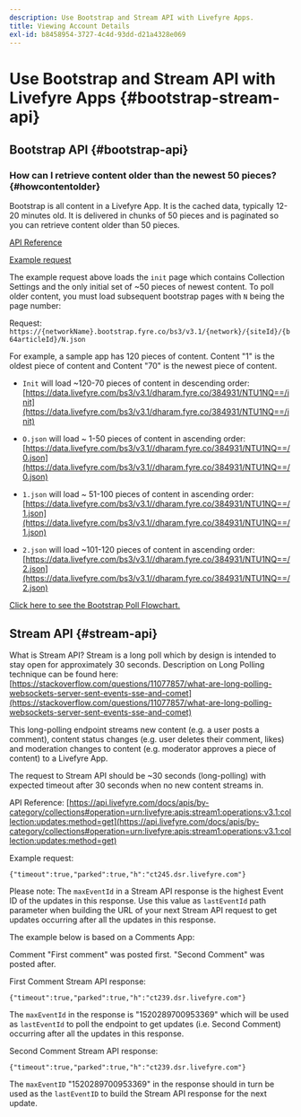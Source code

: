 ```yaml
---
description: Use Bootstrap and Stream API with Livefyre Apps.
title: Viewing Account Details
exl-id: b8458954-3727-4c4d-93dd-d21a4328e069
---
```

# Use Bootstrap and Stream API with Livefyre Apps {#bootstrap-stream-api}

## Bootstrap API {#bootstrap-api}

### How can I retrieve content older than the newest 50 pieces? {#howcontentolder}

Bootstrap is all content in a Livefyre App. It is the cached data, typically 12-20 minutes old. It is delivered in chunks of 50 pieces and is paginated so you can retrieve content older than 50 pieces.

[API Reference](https://api.livefyre.com/docs/apis/by-category/collections#operation=urn:livefyre:apis:bootstrap:operations:bs3:v3.1:network:site:article:init:method=get)

[Example request](https://data.livefyre.com/bs3/v3.1/dharam.fyre.co/384931/NTU1NQ==/init)

The example request above loads the `init` page which contains Collection Settings and the only initial set of ~50 pieces of newest content. To poll older content, you must load subsequent bootstrap pages with `N` being the page number:

Request: `https://{networkName}.bootstrap.fyre.co/bs3/v3.1/{network}/{siteId}/{b64articleId}/N.json`

For example, a sample app has 120 pieces of content. Content "1" is the oldest piece of content and Content "70" is the newest piece of content.

* `Init` will load ~120-70 pieces of content in descending order: [https://data.livefyre.com/bs3/v3.1/dharam.fyre.co/384931/NTU1NQ==/init](https://data.livefyre.com/bs3/v3.1/dharam.fyre.co/384931/NTU1NQ==/init)

* `O.json` will load ~ 1-50 pieces of content in ascending order: [https://data.livefyre.com/bs3/v3.1//dharam.fyre.co/384931/NTU1NQ==/0.json](https://data.livefyre.com/bs3/v3.1//dharam.fyre.co/384931/NTU1NQ==/0.json)

* `1.json` will load ~ 51-100 pieces of content in ascending order: [https://data.livefyre.com/bs3/v3.1//dharam.fyre.co/384931/NTU1NQ==/1.json](https://data.livefyre.com/bs3/v3.1//dharam.fyre.co/384931/NTU1NQ==/1.json)

* `2.json` will load ~101-120 pieces of content in ascending order:[https://data.livefyre.com/bs3/v3.1//dharam.fyre.co/384931/NTU1NQ==/2.json](https://data.livefyre.com/bs3/v3.1//dharam.fyre.co/384931/NTU1NQ==/2.json)

[Click here to see the Bootstrap Poll Flowchart.](https://marketing-resource-help.s3.amazonaws.com/resources/help/en_US/livefyre/bootstrap-poll-flowchart.pdf)

## Stream API {#stream-api}

What is Stream API?
Stream is a long poll which by design is intended to stay open for approximately 30 seconds. Description on Long Polling technique can be found here: [https://stackoverflow.com/questions/11077857/what-are-long-polling-websockets-server-sent-events-sse-and-comet](https://stackoverflow.com/questions/11077857/what-are-long-polling-websockets-server-sent-events-sse-and-comet)

This long-polling endpoint streams new content (e.g. a user posts a comment), content status changes (e.g. user deletes their comment, likes) and moderation changes to content (e.g. moderator approves a piece of content) to a Livefyre App.

The request to Stream API should be ~30 seconds (long-polling) with expected timeout after 30 seconds when no new content streams in.

API Reference: [https://api.livefyre.com/docs/apis/by-category/collections#operation=urn:livefyre:apis:stream1:operations:v3.1:collection:updates:method=get](https://api.livefyre.com/docs/apis/by-category/collections#operation=urn:livefyre:apis:stream1:operations:v3.1:collection:updates:method=get)

Example request: 

`{"timeout":true,"parked":true,"h":"ct245.dsr.livefyre.com"}`

Please note: The `maxEventId` in a Stream API response is the highest Event ID of the updates in this response. Use this value as `lastEventId` path parameter when building the URL of your next Stream API request to get updates occurring after all the updates in this response.

The example below is based on a Comments App:

Comment "First comment" was posted first. "Second Comment" was posted after.

First Comment Stream API response: 

`{"timeout":true,"parked":true,"h":"ct239.dsr.livefyre.com"}`

The `maxEventId` in the response is "1520289700953369" which will be used as `lastEventId` to poll the endpoint to get updates (i.e. Second Comment) occurring after all the updates in this response.

Second Comment Stream API response: 

`{"timeout":true,"parked":true,"h":"ct239.dsr.livefyre.com"}`

The `maxEventID` "1520289700953369" in the response should in turn be used as the `lastEventID` to build the Stream API response for the next update.
